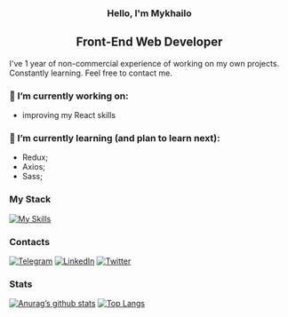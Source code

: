 <h3 align="center">Hello, I'm Mykhailo</h3>

<h2 align="center">Front-End Web Developer</h2> 

I've 1 year of non-commercial experience of working on my own projects. Constantly learning. Feel free to contact me.

### 🔭 I’m currently working on:
- improving my React skills

### 🌱 I’m currently learning (and plan to learn next):
- Redux;
- Axios;
- Sass;

### My Stack
[![My Skills](https://skillicons.dev/icons?i=js,react,html,css,bootstrap)](https://skillicons.dev)
### Contacts
[![Telegram](https://img.shields.io/badge/Telegram-2CA5E0?style=for-the-badge&logo=telegram&logoColor=white)](https://t.me/sprone13)
[![LinkedIn](https://img.shields.io/badge/linkedin-%230077B5.svg?style=for-the-badge&logo=linkedin&logoColor=white)](https://www.linkedin.com/in/михайло-савич-a31366248/)
[![Twitter](https://img.shields.io/badge/Twitter-%231DA1F2.svg?style=for-the-badge&logo=Twitter&logoColor=white)](https://twitter.com/spronetunes)
### Stats
[![Anurag’s github stats](https://github-readme-stats.vercel.app/api?username=spr0neInBlazer)](https://github.com/spr0neInBlazer)
[![Top Langs](https://github-readme-stats.vercel.app/api/top-langs/?username=spr0neInBlazer&layout=compact)](https://github.com/spr0neInBlazer)
